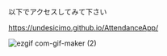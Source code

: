 以下でアクセスしてみて下さい

https://undesicimo.github.io/AttendanceApp/

![ezgif com-gif-maker (2)](https://user-images.githubusercontent.com/105863111/213867796-39d15939-1c3a-43e2-a1bb-6f85ec75637b.gif)
